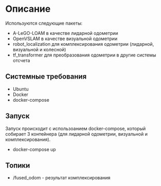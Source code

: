 # Описание
Используются следующие пакеты:

* A-LeGO-LOAM в качестве лидарной одометрии
* OpenVSLAM в качестве визуальной одометрии
* robot_localization для комплексирования одометрии (лидарной, визуальной и колесной)
* tf_transformer для преобразования одометрии в другие системы отсчета 

## Системные требования 

* Ubuntu
* Docker
* docker-compose

## Запуск
Запуск происходит с использоанием docker-compose, который собирает 3 контейнера (для лидарной одометрии, визуальной и комплексирования). 

* docker-compose up

## Топики

* /fused_odom - результат комплексирования
